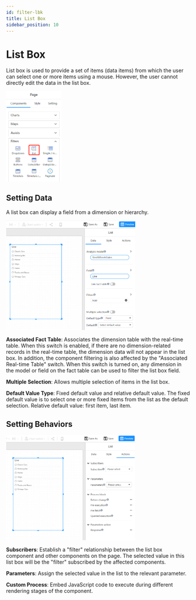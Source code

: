 ```yaml
---
id: filter-lbk
title: List Box
sidebar_position: 10
---
```

# List Box

List box is used to provide a set of items (data items) from which the user can select one or more items using a mouse. However, the user cannot directly edit the data in the list box.

<div align="left"><img src="../../../../../../static/img/en/datafor/visualizer/1681966528385.png"  width="30%" /></div>

## Setting Data

A list box can display a field from a dimension or hierarchy.

<div align="left"><img src="../../../../../../static/img/en/datafor/visualizer/1681966583204.png"  width="70%" /></div>

**Associated Fact Table**: Associates the dimension table with the real-time table. When this switch is enabled, if there are no dimension-related records in the real-time table, the dimension data will not appear in the list box. In addition, the component filtering is also affected by the "Associated Real-time Table" switch. When this switch is turned on, any dimension in the model or field on the fact table can be used to filter the list box field.

**Multiple Selection**: Allows multiple selection of items in the list box.

**Default Value Type**: Fixed default value and relative default value. The fixed default value is to select one or more fixed items from the list as the default selection. Relative default value: first item, last item.

## Setting Behaviors


<div align="left"><img src="../../../../../../static/img/en/datafor/visualizer/1681966616745.png"  width="70%" /></div>

**Subscribers**: Establish a "filter" relationship between the list box component and other components on the page. The selected value in this list box will be the "filter" subscribed by the affected components.

**Parameters**: Assign the selected value in the list to the relevant parameter.

**Custom Process**: Embed JavaScript code to execute during different rendering stages of the component.



